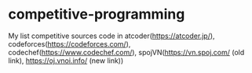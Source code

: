 # competitive-programming

My list competitive sources code in atcoder(https://atcoder.jp/), codeforces(https://codeforces.com/), codechef(https://www.codechef.com/), spojVN(https://vn.spoj.com/ (old link), https://oj.vnoi.info/ (new link))